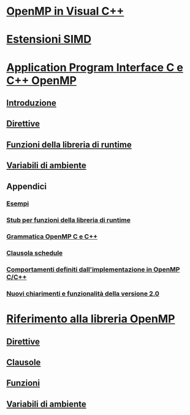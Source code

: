 # [OpenMP in Visual C++](openmp-in-visual-cpp.md)
# [Estensioni SIMD](openmp-simd.md)
# [Application Program Interface C e C++ OpenMP](openmp-c-and-cpp-application-program-interface.md)
## [Introduzione](1-introduction.md)
## [Direttive](2-directives.md)
## [Funzioni della libreria di runtime](3-run-time-library-functions.md)
## [Variabili di ambiente](4-environment-variables.md)
## Appendici
### [Esempi](a-examples.md)
### [Stub per funzioni della libreria di runtime](b-stubs-for-run-time-library-functions.md)
### [Grammatica OpenMP C e C++](c-openmp-c-and-cpp-grammar.md)
### [Clausola schedule](d-using-the-schedule-clause.md)
### [Comportamenti definiti dall'implementazione in OpenMP C/C++](e-implementation-defined-behaviors-in-openmp-c-cpp.md)
### [Nuovi chiarimenti e funzionalità della versione 2.0](f-new-features-and-clarifications-in-version-2-0.md)
# [Riferimento alla libreria OpenMP](reference/openmp-library-reference.md)
## [Direttive](reference/openmp-directives.md)
## [Clausole](reference/openmp-clauses.md)
## [Funzioni](reference/openmp-functions.md)
## [Variabili di ambiente](reference/openmp-environment-variables.md)